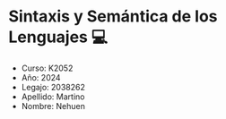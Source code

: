 # Sintaxis y Semántica de los Lenguajes 💻

- Curso: K2052 
- Año: 2024
- Legajo: 2038262
- Apellido: Martino
- Nombre: Nehuen

